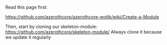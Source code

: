 Read this page first:

https://github.com/azerothcore/azerothcore-wotlk/wiki/Create-a-Module


Then, start by cloning our skeleton-module: https://github.com/azerothcore/skeleton-module/
Always clone it because we update it regularly
